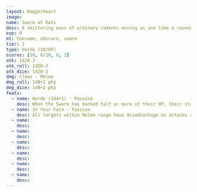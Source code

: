 ```yaml
---
layout: Daggerheart
image:
name: Swarm of Rats
desc: A skittering mass of ordinary rodents moving as one like a ravenous wave.
exp: 0
mt: Consume, obscure, swarm
tier: 1
type: Horde (10/HP)
scores: [10, 6/10, 6, 2]
atk: 1d20-3
atk_roll: 1d20-3
atk_dice: 1d20-3
dmg: Claws - Melee
dmg_roll: 1d8+2 phy
dmg_dice: 1d8+2 phy
feats:
  - name: Horde (1d4+1) - Passive
    desc: When the Swarm has marked half or more of their HP, their standard attack deals 1d4+1 physical damage instead.
  - name: In Your Face - Passive
    desc: All targets within Melee range have disadvantage on attacks against targets other than the Swarm.
  - name: 
    desc: 
  - name: 
    desc: 
  - name: 
    desc: 
  - name: 
    desc: 
  - name: 
    desc: 
  - name: 
    desc: 
---
```

